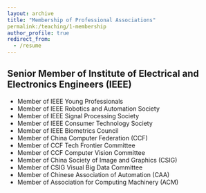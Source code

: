 ```yaml
---
layout: archive
title: "Membership of Professional Associations"
permalink:/teaching/1-membership
author_profile: true
redirect_from:
  - /resume
---
```

## Senior Member of Institute of Electrical and Electronics Engineers (IEEE) ##
* Member of IEEE Young Professionals
* Member of IEEE Robotics and Automation Society
* Member of IEEE Signal Processing Society
* Member of IEEE Consumer Technology Society   
* Member of IEEE Biometrics Council  
* Member of China Computer Federation (CCF)
* Member of CCF Tech Frontier Committee
* Member of CCF Computer Vision Committee
* Member of China Society of Image and Graphics (CSIG) 
* Member of CSIG Visual Big Data Committee
* Member of Chinese Association of Automation (CAA)
* Member of Association for Computing Machinery (ACM)  



  
  
  
  
  
  
  
  
  
  
  

